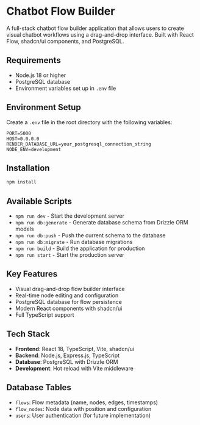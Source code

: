 # Chatbot Flow Builder

A full-stack chatbot flow builder application that allows users to create visual chatbot workflows using a drag-and-drop interface. Built with React Flow, shadcn/ui components, and PostgreSQL.

## Requirements

- Node.js 18 or higher
- PostgreSQL database
- Environment variables set up in `.env` file

## Environment Setup

Create a `.env` file in the root directory with the following variables:

```env
PORT=5000
HOST=0.0.0.0
RENDER_DATABASE_URL=your_postgresql_connection_string
NODE_ENV=development
```

## Installation

```bash
npm install
```

## Available Scripts

- `npm run dev` - Start the development server
- `npm run db:generate` - Generate database schema from Drizzle ORM models
- `npm run db:push` - Push the current schema to the database
- `npm run db:migrate` - Run database migrations
- `npm run build` - Build the application for production
- `npm run start` - Start the production server

## Key Features

- Visual drag-and-drop flow builder interface
- Real-time node editing and configuration
- PostgreSQL database for flow persistence
- Modern React components with shadcn/ui
- Full TypeScript support

## Tech Stack

- **Frontend**: React 18, TypeScript, Vite, shadcn/ui
- **Backend**: Node.js, Express.js, TypeScript
- **Database**: PostgreSQL with Drizzle ORM
- **Development**: Hot reload with Vite middleware

## Database Tables

- `flows`: Flow metadata (name, nodes, edges, timestamps)
- `flow_nodes`: Node data with position and configuration
- `users`: User authentication (for future implementation)